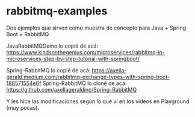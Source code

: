 # rabbitmq-examples

Dos ejemplos que sirven como muestra de concepto para Java + Spring Boot + RabbitMQ

JavaRabbitMQDemo lo copié de acá:   https://www.kindsonthegenius.com/microservices/rabbitmq-in-microservices-step-by-step-tutorial-with-springboot/

Spring-RabbitMQ lo copié de acá:    https://axella-gerald.medium.com/rabbitmq-exchange-types-with-spring-boot-188571554e6f
Spring-RabbitMQ lo cloné de acá:    https://github.com/axellageraldinc/Spring-RabbitMQ

Y les hice las modificaciones según lo que ví en los videos en Playground (muy pocas).

